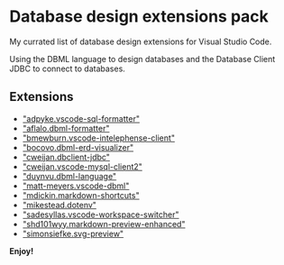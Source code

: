 # Database design extensions pack

My currated list of database design extensions for Visual Studio Code.

Using the DBML language to design databases and the Database Client JDBC to connect to databases.

## Extensions

* ["adpyke.vscode-sql-formatter"](https://marketplace.visualstudio.com/items?itemName=adpyke.vscode-sql-formatter)
* ["aflalo.dbml-formatter"](https://marketplace.visualstudio.com/items?itemName=aflalo.dbml-formatter)
* ["bmewburn.vscode-intelephense-client"](https://marketplace.visualstudio.com/items?itemName=aflalo.dbml-formatter)
* ["bocovo.dbml-erd-visualizer"](https://marketplace.visualstudio.com/items?itemName=aflalo.dbml-formatter)
* ["cweijan.dbclient-jdbc"](https://marketplace.visualstudio.com/items?itemName=aflalo.dbml-formatter)
* ["cweijan.vscode-mysql-client2"](https://marketplace.visualstudio.com/items?itemName=aflalo.dbml-formatter)
* ["duynvu.dbml-language"](https://marketplace.visualstudio.com/items?itemName=aflalo.dbml-formatter)
* ["matt-meyers.vscode-dbml"](https://marketplace.visualstudio.com/items?itemName=aflalo.dbml-formatter)
* ["mdickin.markdown-shortcuts"](https://marketplace.visualstudio.com/items?itemName=aflalo.dbml-formatter)
* ["mikestead.dotenv"](https://marketplace.visualstudio.com/items?itemName=aflalo.dbml-formatter)
* ["sadesyllas.vscode-workspace-switcher"](https://marketplace.visualstudio.com/items?itemName=aflalo.dbml-formatter)
* ["shd101wyy.markdown-preview-enhanced"](https://marketplace.visualstudio.com/items?itemName=aflalo.dbml-formatter)
* ["simonsiefke.svg-preview"](https://marketplace.visualstudio.com/items?itemName=aflalo.dbml-formatter)

**Enjoy!**
